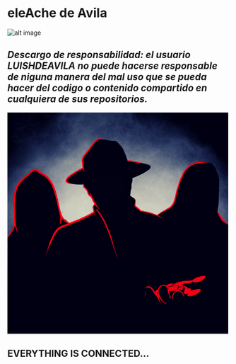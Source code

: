 # eleAche de Avila

![alt image](wallpaper2.png)


_Descargo de responsabilidad: el usuario LUISHDEAVILA no puede hacerse responsable de niguna manera del mal uso que se pueda hacer del codigo o contenido compartido en cualquiera de sus repositorios._
---

![alt image](Untitled%20design(1).png)

## EVERYTHING IS CONNECTED...

